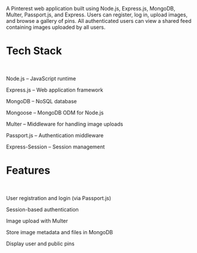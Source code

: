 A Pinterest web application built using Node.js, Express.js, MongoDB, Multer, Passport.js, and Express. Users can register, log in, upload images, and browse a gallery of pins.
All authenticated users can view a shared feed containing images uploaded by all users.

 <h1>Tech Stack</h1>
<br>

Node.js – JavaScript runtime

Express.js – Web application framework

MongoDB – NoSQL database

Mongoose – MongoDB ODM for Node.js

Multer – Middleware for handling image uploads

Passport.js – Authentication middleware

Express-Session – Session management

<h1>Features</h1>
<br>

User registration and login (via Passport.js)

Session-based authentication

Image upload with Multer

Store image metadata and files in MongoDB

Display user and public pins
